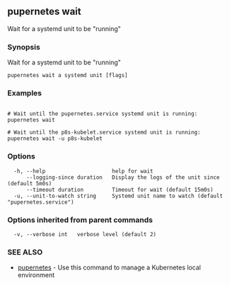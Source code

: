 ## pupernetes wait

Wait for a systemd unit to be "running"

### Synopsis

Wait for a systemd unit to be "running"

```
pupernetes wait a systemd unit [flags]
```

### Examples

```

# Wait until the pupernetes.service systemd unit is running:
pupernetes wait

# Wait until the p8s-kubelet.service systemd unit is running:
pupernetes wait -u p8s-kubelet

```

### Options

```
  -h, --help                     help for wait
      --logging-since duration   Display the logs of the unit since (default 5m0s)
      --timeout duration         Timeout for wait (default 15m0s)
  -u, --unit-to-watch string     Systemd unit name to watch (default "pupernetes.service")
```

### Options inherited from parent commands

```
  -v, --verbose int   verbose level (default 2)
```

### SEE ALSO

* [pupernetes](pupernetes.md)	 - Use this command to manage a Kubernetes local environment


